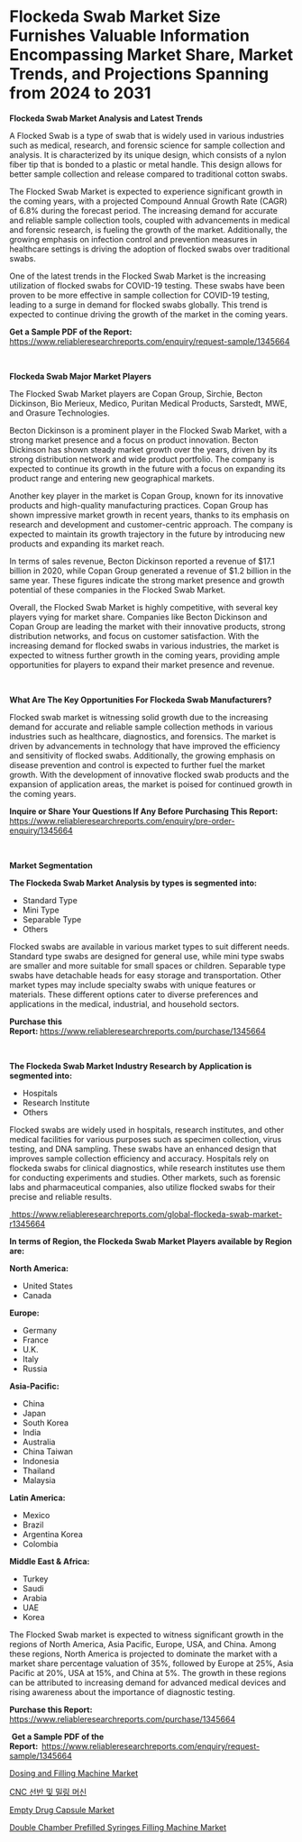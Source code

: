 <p><h1>Flockeda Swab Market Size Furnishes Valuable Information Encompassing Market Share, Market Trends, and Projections Spanning from 2024 to 2031</h1></p><p><strong>Flockeda Swab Market Analysis and Latest Trends</strong></p>
<p><p>A Flocked Swab is a type of swab that is widely used in various industries such as medical, research, and forensic science for sample collection and analysis. It is characterized by its unique design, which consists of a nylon fiber tip that is bonded to a plastic or metal handle. This design allows for better sample collection and release compared to traditional cotton swabs.</p><p>The Flocked Swab Market is expected to experience significant growth in the coming years, with a projected Compound Annual Growth Rate (CAGR) of 6.8% during the forecast period. The increasing demand for accurate and reliable sample collection tools, coupled with advancements in medical and forensic research, is fueling the growth of the market. Additionally, the growing emphasis on infection control and prevention measures in healthcare settings is driving the adoption of flocked swabs over traditional swabs.</p><p>One of the latest trends in the Flocked Swab Market is the increasing utilization of flocked swabs for COVID-19 testing. These swabs have been proven to be more effective in sample collection for COVID-19 testing, leading to a surge in demand for flocked swabs globally. This trend is expected to continue driving the growth of the market in the coming years.</p></p>
<p><strong>Get a Sample PDF of the Report:&nbsp;</strong> <a href="https://www.reliableresearchreports.com/enquiry/request-sample/1345664">https://www.reliableresearchreports.com/enquiry/request-sample/1345664</a></p>
<p>&nbsp;</p>
<p><strong>Flockeda Swab Major Market Players</strong></p>
<p><p>The Flocked Swab Market players are Copan Group, Sirchie, Becton Dickinson, Bio Merieux, Medico, Puritan Medical Products, Sarstedt, MWE, and Orasure Technologies. </p><p>Becton Dickinson is a prominent player in the Flocked Swab Market, with a strong market presence and a focus on product innovation. Becton Dickinson has shown steady market growth over the years, driven by its strong distribution network and wide product portfolio. The company is expected to continue its growth in the future with a focus on expanding its product range and entering new geographical markets.</p><p>Another key player in the market is Copan Group, known for its innovative products and high-quality manufacturing practices. Copan Group has shown impressive market growth in recent years, thanks to its emphasis on research and development and customer-centric approach. The company is expected to maintain its growth trajectory in the future by introducing new products and expanding its market reach.</p><p>In terms of sales revenue, Becton Dickinson reported a revenue of $17.1 billion in 2020, while Copan Group generated a revenue of $1.2 billion in the same year. These figures indicate the strong market presence and growth potential of these companies in the Flocked Swab Market.</p><p>Overall, the Flocked Swab Market is highly competitive, with several key players vying for market share. Companies like Becton Dickinson and Copan Group are leading the market with their innovative products, strong distribution networks, and focus on customer satisfaction. With the increasing demand for flocked swabs in various industries, the market is expected to witness further growth in the coming years, providing ample opportunities for players to expand their market presence and revenue.</p></p>
<p>&nbsp;</p>
<p><strong>What Are The Key Opportunities For Flockeda Swab Manufacturers?</strong></p>
<p><p>Flocked swab market is witnessing solid growth due to the increasing demand for accurate and reliable sample collection methods in various industries such as healthcare, diagnostics, and forensics. The market is driven by advancements in technology that have improved the efficiency and sensitivity of flocked swabs. Additionally, the growing emphasis on disease prevention and control is expected to further fuel the market growth. With the development of innovative flocked swab products and the expansion of application areas, the market is poised for continued growth in the coming years.</p></p>
<p><strong>Inquire or Share Your Questions If Any Before Purchasing This Report:</strong> <a href="https://www.reliableresearchreports.com/enquiry/pre-order-enquiry/1345664">https://www.reliableresearchreports.com/enquiry/pre-order-enquiry/1345664</a></p>
<p>&nbsp;</p>
<p><strong>Market Segmentation</strong></p>
<p><strong>The Flockeda Swab Market Analysis by types is segmented into:</strong></p>
<p><ul><li>Standard Type</li><li>Mini Type</li><li>Separable Type</li><li>Others</li></ul></p>
<p><p>Flocked swabs are available in various market types to suit different needs. Standard type swabs are designed for general use, while mini type swabs are smaller and more suitable for small spaces or children. Separable type swabs have detachable heads for easy storage and transportation. Other market types may include specialty swabs with unique features or materials. These different options cater to diverse preferences and applications in the medical, industrial, and household sectors.</p></p>
<p><strong>Purchase this Report:&nbsp;</strong><a href="https://www.reliableresearchreports.com/purchase/1345664">https://www.reliableresearchreports.com/purchase/1345664</a></p>
<p>&nbsp;</p>
<p><strong>The Flockeda Swab Market Industry Research by Application is segmented into:</strong></p>
<p><ul><li>Hospitals</li><li>Research Institute</li><li>Others</li></ul></p>
<p><p>Flocked swabs are widely used in hospitals, research institutes, and other medical facilities for various purposes such as specimen collection, virus testing, and DNA sampling. These swabs have an enhanced design that improves sample collection efficiency and accuracy. Hospitals rely on flockeda swabs for clinical diagnostics, while research institutes use them for conducting experiments and studies. Other markets, such as forensic labs and pharmaceutical companies, also utilize flocked swabs for their precise and reliable results.</p></p>
<p><a href="https://www.reliableresearchreports.com/global-flockeda-swab-market-r1345664">&nbsp;https://www.reliableresearchreports.com/global-flockeda-swab-market-r1345664</a></p>
<p><strong>In terms of Region, the Flockeda Swab Market Players available by Region are:</strong></p>
<p>
    <p> <strong> North America: </strong>
        <ul>
            <li>United States</li>
            <li>Canada</li>
        </ul>
        </p> 
    <p> <strong> Europe: </strong>
        <ul>
            <li>Germany</li>
            <li>France</li>
            <li>U.K.</li>
            <li>Italy</li>
            <li>Russia</li>
        </ul>
        </p> 
    <p> <strong> Asia-Pacific: </strong>
        <ul>
            <li>China</li>
            <li>Japan</li>
            <li>South Korea</li>
            <li>India</li>
            <li>Australia</li>
            <li>China Taiwan</li>
            <li>Indonesia</li>
            <li>Thailand</li>
            <li>Malaysia</li>
        </ul>
        </p> 
    <p> <strong> Latin America: </strong>
        <ul>
            <li>Mexico</li>
            <li>Brazil</li>
            <li>Argentina Korea</li>
            <li>Colombia</li>
        </ul>
        </p> 
    <p> <strong> Middle East & Africa: </strong>
        <ul>
            <li>Turkey</li>
            <li>Saudi</li>
            <li>Arabia</li>
            <li>UAE</li>
            <li>Korea</li>
        </ul>
    </p>
    </p>
<p><p>The Flocked Swab market is expected to witness significant growth in the regions of North America, Asia Pacific, Europe, USA, and China. Among these regions, North America is projected to dominate the market with a market share percentage valuation of 35%, followed by Europe at 25%, Asia Pacific at 20%, USA at 15%, and China at 5%. The growth in these regions can be attributed to increasing demand for advanced medical devices and rising awareness about the importance of diagnostic testing.</p></p>
<p><strong>Purchase this Report: </strong><a href="https://www.reliableresearchreports.com/purchase/1345664">https://www.reliableresearchreports.com/purchase/1345664</a></p>
<p>&nbsp;<strong>Get a Sample PDF of the Report:&nbsp;&nbsp;</strong><a href="https://www.reliableresearchreports.com/enquiry/request-sample/1345664">https://www.reliableresearchreports.com/enquiry/request-sample/1345664</a></p>
<p><strong></strong></p>
<p><p><a href="https://github.com/nancykennedykellievqfqt2/Market-Research-Report-List-2/blob/main/dosing-and-filling-machine-market.md">Dosing and Filling Machine Market</a></p><p><a href="https://github.com/durgin521/Market-Research-Report-List-1/blob/main/326978146675.md">CNC 선반 및 밀링 머신</a></p><p><a href="https://github.com/RosemarieLeffler2023/Market-Research-Report-List-1/blob/main/empty-drug-capsule-market.md">Empty Drug Capsule Market</a></p><p><a href="https://github.com/seekum/Market-Research-Report-List-2/blob/main/double-chamber-prefilled-syringes-filling-machine-market.md">Double Chamber Prefilled Syringes Filling Machine Market</a></p></p>